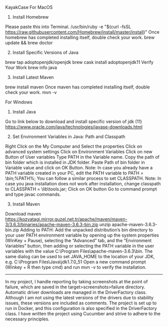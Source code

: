KayakCase
For MacOS

1. Install Homebrew

Please paste this into Terminal. /usr/bin/ruby -e "$(curl -fsSL https://raw.githubusercontent.com/Homebrew/install/master/install)" Once homebrew has completed installing itself, double check your work. brew update && brew doctor

2. Install Specific Versions of Java

brew tap adoptopenjdk/openjdk brew cask install adoptopenjdk11 Verify Your Work brew info java

3. Install Latest Maven

brew install maven Once maven has completed installing itself, double check your work. mvn -v

For Windows

1. Install Java

Go to link below to download and install specific version of jdk (11) https://www.oracle.com/java/technologies/javase-downloads.html

2. Set Environment Variables in Java: Path and Classpath

Right Click on the My Computer and Select the properties Click on advanced system settings Click on Environment Variables Click on new Button of User variables Type PATH in the Variable name. Copy the path of bin folder which is installed in JDK folder. Paste Path of bin folder in Variable value and click on OK Button. Note: In case you already have a PATH variable created in your PC, edit the PATH variable to PATH = \bin;%PATH%; You can follow a similar process to set CLASSPATH. Note: In case you java installation does not work after installation, change classpath to CLASSPATH = \lib\tools.jar; Click on OK button Go to command prompt and type javac commands.

3. Install Maven

Download maven https://kozyatagi.mirror.guzel.net.tr/apache/maven/maven-3/3.6.3/binaries/apache-maven-3.6.3-bin.zip unzip apache-maven-3.6.3-bin.zip Adding to PATH: Add the unpacked distribution’s bin directory to your user PATH environment variable by opening up the system properties (WinKey + Pause), selecting the “Advanced” tab, and the “Environment Variables” button, then adding or selecting the PATH variable in the user variables with the value C:\Program Files\apache-maven-3.6.3\bin. The same dialog can be used to set JAVA_HOME to the location of your JDK, e.g. C:\Program Files\Java\jdk1.7.0_51 Open a new command prompt (Winkey + R then type cmd) and run mvn -v to verify the installation.

-------------------------------------------------------------------------------------------------------------------------------------------------------------------------------------------

In my project, I handle reporting by taking screenshots at the point of failure, which are saved in the target>screenshots>failure directory. 
Automatic driver downloads are managed in the DriverFactory class. Although I am not using the latest versions of the drivers due to stability issues, these versions are included as comments.
The project is set up to run in Docker, and this configuration is also specified in the DriverFactory class. 
I have written the project using Cucumber and strive to adhere to the necessary principles.
